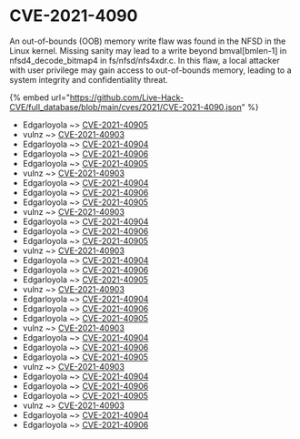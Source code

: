 # CVE-2021-4090

An out-of-bounds (OOB) memory write flaw was found in the NFSD in the Linux kernel. Missing sanity may lead to a write beyond bmval[bmlen-1] in nfsd4_decode_bitmap4 in fs/nfsd/nfs4xdr.c. In this flaw, a local attacker with user privilege may gain access to out-of-bounds memory, leading to a system integrity and confidentiality threat.

{% embed url="https://github.com/Live-Hack-CVE/full_database/blob/main/cves/2021/CVE-2021-4090.json" %}


* Edgarloyola ~> [CVE-2021-40905](https://www.alice-snow.ru/2021/database/cve-2021-4090/cve-2021-40905-edgarloyola)
* vulnz ~> [CVE-2021-40903](https://www.alice-snow.ru/2021/database/cve-2021-4090/cve-2021-40903-vulnz)
* Edgarloyola ~> [CVE-2021-40904](https://www.alice-snow.ru/2021/database/cve-2021-4090/cve-2021-40904-edgarloyola)
* Edgarloyola ~> [CVE-2021-40906](https://www.alice-snow.ru/2021/database/cve-2021-4090/cve-2021-40906-edgarloyola)
* Edgarloyola ~> [CVE-2021-40905](https://www.alice-snow.ru/2021/database/cve-2021-4090/cve-2021-40905-edgarloyola)
* vulnz ~> [CVE-2021-40903](https://www.alice-snow.ru/2021/database/cve-2021-4090/cve-2021-40903-vulnz)
* Edgarloyola ~> [CVE-2021-40904](https://www.alice-snow.ru/2021/database/cve-2021-4090/cve-2021-40904-edgarloyola)
* Edgarloyola ~> [CVE-2021-40906](https://www.alice-snow.ru/2021/database/cve-2021-4090/cve-2021-40906-edgarloyola)
* Edgarloyola ~> [CVE-2021-40905](https://www.alice-snow.ru/2021/database/cve-2021-4090/cve-2021-40905-edgarloyola)
* vulnz ~> [CVE-2021-40903](https://www.alice-snow.ru/2021/database/cve-2021-4090/cve-2021-40903-vulnz)
* Edgarloyola ~> [CVE-2021-40904](https://www.alice-snow.ru/2021/database/cve-2021-4090/cve-2021-40904-edgarloyola)
* Edgarloyola ~> [CVE-2021-40906](https://www.alice-snow.ru/2021/database/cve-2021-4090/cve-2021-40906-edgarloyola)
* Edgarloyola ~> [CVE-2021-40905](https://www.alice-snow.ru/2021/database/cve-2021-4090/cve-2021-40905-edgarloyola)
* vulnz ~> [CVE-2021-40903](https://www.alice-snow.ru/2021/database/cve-2021-4090/cve-2021-40903-vulnz)
* Edgarloyola ~> [CVE-2021-40904](https://www.alice-snow.ru/2021/database/cve-2021-4090/cve-2021-40904-edgarloyola)
* Edgarloyola ~> [CVE-2021-40906](https://www.alice-snow.ru/2021/database/cve-2021-4090/cve-2021-40906-edgarloyola)
* Edgarloyola ~> [CVE-2021-40905](https://www.alice-snow.ru/2021/database/cve-2021-4090/cve-2021-40905-edgarloyola)
* vulnz ~> [CVE-2021-40903](https://www.alice-snow.ru/2021/database/cve-2021-4090/cve-2021-40903-vulnz)
* Edgarloyola ~> [CVE-2021-40904](https://www.alice-snow.ru/2021/database/cve-2021-4090/cve-2021-40904-edgarloyola)
* Edgarloyola ~> [CVE-2021-40906](https://www.alice-snow.ru/2021/database/cve-2021-4090/cve-2021-40906-edgarloyola)
* Edgarloyola ~> [CVE-2021-40905](https://www.alice-snow.ru/2021/database/cve-2021-4090/cve-2021-40905-edgarloyola)
* vulnz ~> [CVE-2021-40903](https://www.alice-snow.ru/2021/database/cve-2021-4090/cve-2021-40903-vulnz)
* Edgarloyola ~> [CVE-2021-40904](https://www.alice-snow.ru/2021/database/cve-2021-4090/cve-2021-40904-edgarloyola)
* Edgarloyola ~> [CVE-2021-40906](https://www.alice-snow.ru/2021/database/cve-2021-4090/cve-2021-40906-edgarloyola)
* Edgarloyola ~> [CVE-2021-40905](https://www.alice-snow.ru/2021/database/cve-2021-4090/cve-2021-40905-edgarloyola)
* vulnz ~> [CVE-2021-40903](https://www.alice-snow.ru/2021/database/cve-2021-4090/cve-2021-40903-vulnz)
* Edgarloyola ~> [CVE-2021-40904](https://www.alice-snow.ru/2021/database/cve-2021-4090/cve-2021-40904-edgarloyola)
* Edgarloyola ~> [CVE-2021-40906](https://www.alice-snow.ru/2021/database/cve-2021-4090/cve-2021-40906-edgarloyola)
* Edgarloyola ~> [CVE-2021-40905](https://www.alice-snow.ru/2021/database/cve-2021-4090/cve-2021-40905-edgarloyola)
* vulnz ~> [CVE-2021-40903](https://www.alice-snow.ru/2021/database/cve-2021-4090/cve-2021-40903-vulnz)
* Edgarloyola ~> [CVE-2021-40904](https://www.alice-snow.ru/2021/database/cve-2021-4090/cve-2021-40904-edgarloyola)
* Edgarloyola ~> [CVE-2021-40906](https://www.alice-snow.ru/2021/database/cve-2021-4090/cve-2021-40906-edgarloyola)